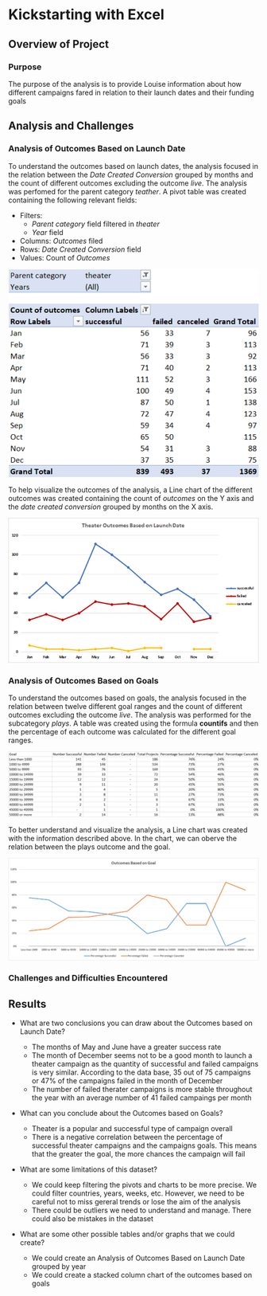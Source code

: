 # Kickstarting with Excel

## Overview of Project

### Purpose

The purpose of the analysis is to provide Louise information about how different campaigns fared in relation to their launch dates and their funding goals

## Analysis and Challenges

### Analysis of Outcomes Based on Launch Date

To understand the outcomes based on launch dates, the analysis focused in the relation between the *Date Created Conversion* grouped by months and the count of different outcomes excluding the outcome *live*. The analysis was perfomed for the parent category *teather*. A pivot table was created containing the following relevant fields:
- Filters:
	- *Parent category* field filtered in *theater*
	- *Year* field
- Columns: *Outcomes* filed
- Rows: *Date Created Conversion* field 
- Values: Count of *Outcomes*
	
![Pivot outcomes based on launch dates](https://github.com/MarcoFernandez14/kickstarter-analysis/blob/main/Resources/Pivot%20Theater_Outcomes_vs_Launch.png)

To help visualize the outcomes of the analysis, a Line chart of the different outcomes was created containing the count of *outcomes* on the Y axis and the *date created conversion* grouped by months on the X axis.

![Chart outcomes based on launch dates](https://github.com/MarcoFernandez14/kickstarter-analysis/blob/main/Resources/Theater_Outcomes_vs_Launch.png)


### Analysis of Outcomes Based on Goals

To understand the outcomes based on goals, the analysis focused in the relation between twelve different goal ranges and the count of different outcomes excluding the outcome *live*. The analysis was performed for the subcategory *plays*. A table was created using the formula **countifs** and then the percentage of each outcome was calculated for the different goal ranges.

![Table outcomes based on goals](https://github.com/MarcoFernandez14/kickstarter-analysis/blob/main/Resources/Table%20Outcomes_vs_Goals.png)

To better understand and visualize the analysis, a Line chart was created with the information described above. In the chart, we can oberve the relation between the plays outcome and the goal.

![Chart outcomes based on goals](https://github.com/MarcoFernandez14/kickstarter-analysis/blob/main/Resources/Outcomes_vs_Goals.png)

### Challenges and Difficulties Encountered

## Results

- What are two conclusions you can draw about the Outcomes based on Launch Date?

	* The months of May and June have a greater success rate
	* The month of December seems not to be a good month to launch a theater campaign as the quantity of successful and failed campaigns is very similar. According to the data base, 35 out of 75 campaigns or 47% of the campaigns failed in the month of December
	* The number of failed therater campaigns is more stable throughout the year with an average number of 41 failed campaings per month

- What can you conclude about the Outcomes based on Goals?

	* Theater is a popular and successful type of campaign overall
	* There is a negative correlation between the percentage of successful theater campaigns and the campaigns goals. This means that the greater the goal, the more chances the campaign will fail
	
- What are some limitations of this dataset?

	* We could keep filtering the pivots and charts to be more precise. We could filter countries, years, weeks, etc. However, we need to be careful not to miss gereral trends or lose the aim of the analysis	
	* There could be outliers we need to understand and manage. There could also be mistakes in the dataset
	
- What are some other possible tables and/or graphs that we could create?

	* We could create an Analysis of Outcomes Based on Launch Date grouped by year
	* We could create a stacked column chart of the outcomes based on goals
	
	
